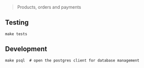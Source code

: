 > Products, orders and payments

## Testing

```
make tests
```

## Development

```
make psql  # open the postgres client for database management
```

